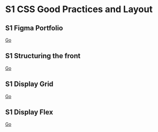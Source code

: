 # S1 CSS Good Practices and Layout

## S1 Figma Portfolio

[Go](71_S1_Figma_Portfolio)

## S1 Structuring the front

[Go](72_S1_Structuring_the_front)

## S1 Display Grid

[Go](73_S1_Display_Grid)

## S1 Display Flex

[Go](74_S1_Display_Flex)